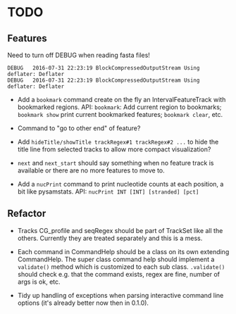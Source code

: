 TODO
====

Features
--------

Need to turn off DEBUG when reading fasta files!

```
DEBUG   2016-07-31 22:23:19 BlockCompressedOutputStream Using deflater: Deflater
DEBUG   2016-07-31 22:23:19 BlockCompressedOutputStream Using deflater: Deflater
```

* Add a `bookmark` command create on the fly an IntervalFeatureTrack with bookmarked regions.  API:
`bookmark`: Add current region to bookmarks; `bookmark show` print current bookmarked features;
`bookmark clear`, etc.

* Command to "go to other end" of feature? 

* Add `hideTitle/showTitle trackRegex#1 trackRegex#2 ...` to hide the title line from selected
 tracks to allow more compact visualization?

* `next` and `next_start` should say something when no feature track is available or there are no more
features to move to.

* Add a `nucPrint` command to print nucleotide counts at each position, a bit like pysamstats. API:
`nucPrint INT [INT] [stranded] [pct]`

Refactor
--------

* Tracks CG_profile and seqRegex should be part of TrackSet like all the others. Currently they are treated 
separately and this is a mess.

* Each command in CommandHelp should be a class on its own extending CommandHelp. The super class command help
should implement a `validate()` method which is customized to each sub class. `.validate()` should check e.g.
that the command exists, regex are fine, number of args is ok, etc.

* Tidy up handling of exceptions when parsing interactive command line options (it's already better now then in 0.1.0). 
    